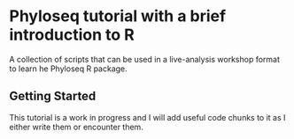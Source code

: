 # Phyloseq tutorial with a brief introduction to R

A collection of scripts that can be used in a live-analysis workshop format to learn he Phyloseq R package.  

## Getting Started

This tutorial is a work in progress and I will add useful code chunks to it as I either write them or encounter them.

